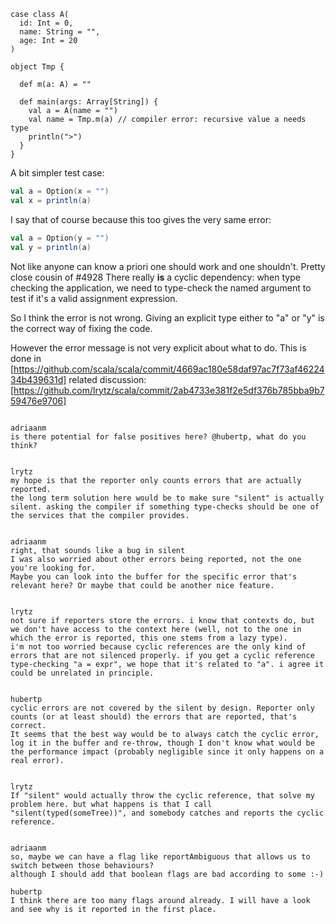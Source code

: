 ```
case class A(
  id: Int = 0,
  name: String = "",
  age: Int = 20
)

object Tmp {

  def m(a: A) = ""
  
  def main(args: Array[String]) {
    val a = A(name = "")
    val name = Tmp.m(a) // compiler error: recursive value a needs type
    println(">")
  }
}
```
A bit simpler test case:
```scala
val a = Option(x = "")
val x = println(a)
```
I say that of course because this too gives the very same error:
```scala
val a = Option(y = "")
val y = println(a)
```
Not like anyone can know a priori one should work and one shouldn't.
Pretty close cousin of #4928
There really **is** a cyclic dependency: when type checking the application, we need to type-check the named argument to test if it's a valid assignment expression.

So I think the error is not wrong. Giving an explicit type either to "a" or "y" is the correct way of fixing the code.

However the error message is not very explicit about what to do. This is done in [https://github.com/scala/scala/commit/4669ac180e58daf97ac7f73af4622434b439631d]
related discussion: [https://github.com/lrytz/scala/commit/2ab4733e381f2e5df376b785bba9b759476e9706]

```

adriaanm
is there potential for false positives here? @hubertp, what do you think?


lrytz
my hope is that the reporter only counts errors that are actually reported.
the long term solution here would be to make sure "silent" is actually silent. asking the compiler if something type-checks should be one of the services that the compiler provides.


adriaanm
right, that sounds like a bug in silent
I was also worried about other errors being reported, not the one you're looking for.
Maybe you can look into the buffer for the specific error that's relevant here? Or maybe that could be another nice feature.


lrytz
not sure if reporters store the errors. i know that contexts do, but we don't have access to the context here (well, not to the one in which the error is reported, this one stems from a lazy type).
i'm not too worried because cyclic references are the only kind of errors that are not silenced properly. if you get a cyclic reference type-checking "a = expr", we hope that it's related to "a". i agree it could be unrelated in principle.


hubertp
cyclic errors are not covered by the silent by design. Reporter only counts (or at least should) the errors that are reported, that's correct.
It seems that the best way would be to always catch the cyclic error, log it in the buffer and re-throw, though I don't know what would be the performance impact (probably negligible since it only happens on a real error).


lrytz
If "silent" would actually throw the cyclic reference, that solve my problem here. but what happens is that I call "silent(typed(someTree))", and somebody catches and reports the cyclic reference.


adriaanm
so, maybe we can have a flag like reportAmbiguous that allows us to switch between those behaviours?
although I should add that boolean flags are bad according to some :-)

hubertp
I think there are too many flags around already. I will have a look and see why is it reported in the first place.
```
